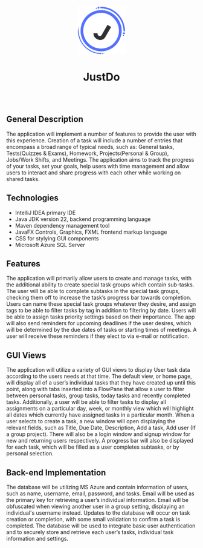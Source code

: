 <div align="center">
  <img style="align-self: center" src="src/main/resources/org/example/todo_list/images/logo/icon_256px.png" alt="logo" width="128"/>
  <h1>JustDo</h1>
</div>

<br/><br/>

<h2>General Description</h2>
<p>The application will implement a number of features to provide the user with this experience. Creation of a task will include a number of entries that encompass a broad range of typical needs, such as: General tasks, Tests(Quizzes & Exams), Homework, Projects(Personal & Group), Jobs/Work Shifts, and Meetings. The application aims to track the progress of your tasks, set your goals, help users with time management and allow users to interact and share progress with each other while working on shared tasks. 
</p>

<h2>Technologies</h2>
<p>
  <ul>
    <li>IntelliJ IDEA primary IDE</li>
    <li>Java JDK version 22, backend programming language</li>
    <li>Maven dependency management tool</li>
    <li>JavaFX Controls, Graphics, FXML frontend markup language</li>
    <li>CSS for stylying GUI components</li>
    <li>Microsoft Azure SQL Server</li>
  </ul>
</p>

<h2>Features</h2>
<p>The application will primarily allow users to create and manage tasks, with the additional ability to create special task groups which contain sub-tasks. The user will be able to complete subtasks in the special task groups, checking them off to increase the task’s progress bar towards completion. Users can name these special task groups whatever they desire, and assign tags to be able to filter tasks by tag in addition to filtering by date. Users will be able to assign tasks priority settings based on their importance. The app will also send reminders for upcoming deadlines if the user desires, which will be determined by the due dates of tasks or starting times of meetings. A user will receive these reminders if they elect to via e-mail or notification. 
</p>

<h2>GUI Views</h2>
<p>The application will utilize a variety of GUI views to display User task data according to the users needs at that time. The default view, or home page, will display all of a user’s individual tasks that they have created up until this point, along with tabs inserted into a FlowPane that allow a user to filter between personal tasks, group tasks, today tasks and recently completed tasks. Additionally, a user will be able to filter tasks to display all assignments on a particular day, week, or monthly view which will highlight all dates which currently have assigned tasks in a particular month. When a user selects to create a task, a new window will open displaying the relevant fields, such as Title, Due Date, Description, Add a task, Add user (If a group project). There will also be a login window and signup window for new and returning users respectively. A progress bar will also be displayed for each task, which will be filled as a user completes subtasks, or by personal selection.
</p>
<h2>Back-end Implementation</h2>
<p>The database will be utilizing MS Azure and contain information of users, such as name, username, email, password, and tasks. Email will be used as the primary key for retrieving a user’s individual information. Email will be obfuscated when viewing another user in a group setting, displaying an individual's username instead. Updates to the database will occur on task creation or completion, with some small validation to confirm a task is completed. The database will be used to integrate basic user authentication and to securely store and retrieve each user’s tasks, individual task information and settings. 
</p>
